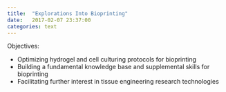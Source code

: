 ```yaml
---
title:  "Explorations Into Bioprinting"
date:   2017-02-07 23:37:00
categories: text
---
```


Objectives:

- Optimizing hydrogel and cell culturing protocols for bioprinting
- Building a fundamental knowledge base and supplemental skills for bioprinting
- Facilitating further interest in tissue engineering research technologies
